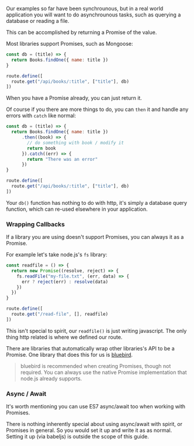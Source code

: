Our examples so far have been synchrounous, but in a real world application you will want to do asynchrounous tasks, such as querying a database or reading a file.

This can be accomplished by returning a Promise of the value.

Most libraries support Promises, such as Mongoose:
```js
const db = (title) => {
  return Books.findOne({ name: title })
}

route.define([
  route.get("/api/books/:title", ["title"], db)
])
```
When you have a Promise already, you can just return it.

Of course if you there are more things to do, you can `then` it and handle any errors with `catch` like normal:

```js
const db = (title) => {
  return Books.findOne({ name: title })
      .then((book) => {
        // do something with book / modify it
        return book
      }).catch((err) => {
        return "There was an error"
      })
}

route.define([
  route.get("/api/books/:title", ["title"], db)
])
```

Your `db()` function has nothing to do with http, it's simply a database query function, which can re-used elsewhere in your application.

### Wrapping Callbacks
If a library you are using doesn't support Promises, you can always it as a Promise.

For example let's take node.js's `fs` library:

```js
const readfile = () => {
  return new Promise((resolve, reject) => {
    fs.readFile("my-file.txt", (err, data) => {
      err ? reject(err) : resolve(data)
    })
  })
}

route.define([
  route.get("/read-file", [], readfile)
])
```

This isn't special to spirit, our `readfile()` is just writing javascript. The only thing http related is where we defined our route.

There are libraries that automatically wrap other libraries's API to be a Promise. One library that does this for us is [bluebird](https://www.npmjs.com/package/bluebird).

> bluebird is recommended when creating Promises, though not required. You can always use the native Promise implementation that node.js already supports.

### Async / Await

It's worth mentioning you can use ES7 async/await too when working with Promises.

There is nothing inherently special about using async/await with spirit, or Promises in general. So you would set it up and write it as as normal. Setting it up (via babeljs) is outside the scope of this guide.

